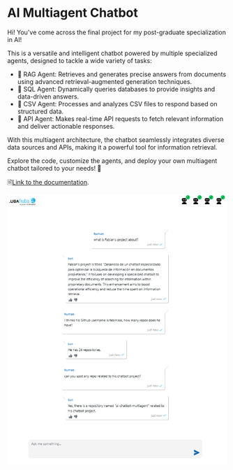 # AI Multiagent Chatbot

Hi! You've come across the final project for my post-graduate specialization in AI!

This is a versatile and intelligent chatbot powered by multiple specialized agents, designed to tackle a wide variety of tasks:

- 🤖 RAG Agent: Retrieves and generates precise answers from documents using advanced retrieval-augmented generation techniques.
- 🤖 SQL Agent: Dynamically queries databases to provide insights and data-driven answers.
- 🤖 CSV Agent: Processes and analyzes CSV files to respond based on structured data.
- 🤖 API Agent: Makes real-time API requests to fetch relevant information and deliver actionable responses.

With this multiagent architecture, the chatbot seamlessly integrates diverse data sources and APIs, making it a powerful tool for information retrieval.

Explore the code, customize the agents, and deploy your own multiagent chatbot tailored to your needs! 🚀

🗎[Link to the documentation](https://github.com/fabimass/ai-chatbot-multiagent/wiki).

![chatbot image](./docs/images/chatbot.png)
